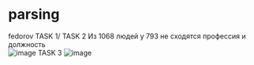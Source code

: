 # parsing
fedorov 
TASK 1/ TASK 2 
Из 1068 людей у 793 не сходятся профессия и должность  
![image](https://user-images.githubusercontent.com/81014175/145724183-988a40c0-671a-44e1-97f3-5b8b4f5186ce.png) 
TASK 3 
![image](https://user-images.githubusercontent.com/81014175/145724207-7d8e5ff0-cc55-477f-8883-b2abde467244.png) 

